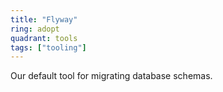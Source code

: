 ```yaml
---
title: "Flyway"
ring: adopt
quadrant: tools
tags: ["tooling"]
---
```


Our default tool for migrating database schemas.
